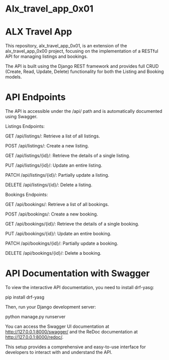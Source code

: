 # Alx_travel_app_0x01

# ALX Travel App

This repository, alx_travel_app_0x01, is an extension of the alx_travel_app_0x00 project, focusing on the implementation of a RESTful API for managing listings and bookings.

The API is built using the Django REST framework and provides full CRUD (Create, Read, Update, Delete) functionality for both the Listing and Booking models.

# API Endpoints

The API is accessible under the /api/ path and is automatically documented using Swagger.

Listings Endpoints:

GET /api/listings/: Retrieve a list of all listings.

POST /api/listings/: Create a new listing.

GET /api/listings/{id}/: Retrieve the details of a single listing.

PUT /api/listings/{id}/: Update an entire listing.

PATCH /api/listings/{id}/: Partially update a listing.

DELETE /api/listings/{id}/: Delete a listing.

Bookings Endpoints:

GET /api/bookings/: Retrieve a list of all bookings.

POST /api/bookings/: Create a new booking.

GET /api/bookings/{id}/: Retrieve the details of a single booking.

PUT /api/bookings/{id}/: Update an entire booking.

PATCH /api/bookings/{id}/: Partially update a booking.

DELETE /api/bookings/{id}/: Delete a booking.

# API Documentation with Swagger

To view the interactive API documentation, you need to install drf-yasg:

pip install drf-yasg

Then, run your Django development server:

python manage.py runserver

You can access the Swagger UI documentation at http://127.0.0.1:8000/swagger/ and the ReDoc documentation at http://127.0.0.1:8000/redoc/.

This setup provides a comprehensive and easy-to-use interface for developers to interact with and understand the API.
